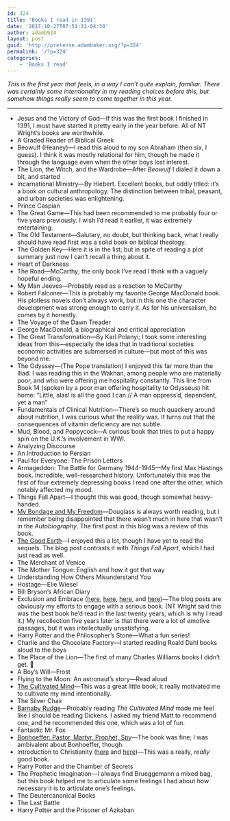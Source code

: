 ```yaml
---
id: 324
title: 'Books I read in 1391'
date: '2017-10-27T07:51:31-04:30'
author: adamb924
layout: post
guid: 'http://pretense.adambaker.org/?p=324'
permalink: '/?p=324'
categories:
    - 'Books I read'
---
```


*This is the first year that feels, in a way I can’t quite explain, familiar. There was certainly some intentionality in my reading choices before this, but somehow things really seem to come together in this year.*

- - - - - -

- Jesus and the Victory of God—If this was the first book I finished in 1391, I must have started it pretty early in the year before. All of NT Wright’s books are worthwhile.
- A Graded Reader of Biblical Greek
- Beowulf (Heaney)—I read this aloud to my son Abraham (then six, I guess). I think it was mostly relational for him, though he made it through the language even when the other boys lost interest.
- The Lion, the Witch, and the Wardrobe—After *Beowulf* I dialed it down a bit, and started
- Incarnational Ministry—By Hiebert. Excellent books, but oddly titled: it’s a book on cultural anthropology. The distinction between tribal, peasant, and urban societies was enlightening.
- Prince Caspian
- The Great Game—This had been recommended to me probably four or five years previously. I wish I’d read it earlier, it was extremely entertaining.
- The Old Testament—Salutary, no doubt, but thinking back, what I really should have read first was a solid book on biblical theology.
- The Golden Key—Here it is in the list; but in spite of reading a plot summary just now I can’t recall a thing about it.
- Heart of Darkness
- The Road—McCarthy; the only book I’ve read I think with a vaguely hopeful ending.
- My Man Jeeves—Probably read as a reaction to McCarthy
- Robert Falconer—This is probably my favorite George MacDonald book. His plotless novels don’t always work, but in this one the character development was strong enough to carry it. As for his universalism, he comes by it honestly.
- The Voyage of the Dawn Treader
- George MacDonald, a biographical and critical appreciation
- The Great Transformation—By Karl Polanyi; I took some interesting ideas from this—especially the idea that in traditional societies economic activities are submersed in culture—but most of this was beyond me.
- The Odyssey—(The Pope translation) I enjoyed this far more than the Iliad. I was reading this in the Wakhan, among people who are materially poor, and who were offering me hospitality constantly. This line from Book 14 (spoken by a poor man offering hospitality to Odysseus) hit home: “Little, alas! is all the good I can // A man oppress’d, dependent, yet a man”
- Fundamentals of Clinical Nutrition—There’s so much quackery around about nutrition, I was curious what the reality was. It turns out that the consequences of vitamin deficiency are not subtle.
- Mud, Blood, and Poppycock—A curious book that tries to put a happy spin on the U.K.’s involvement in WWI.
- Analyzing Discourse
- An Introduction to Persian
- Paul for Everyone: The Prison Letters
- Armageddon: The Battle for Germany 1944-1945—My first Max Hastings book. Incredible, well-researched history. Unfortunately this was the first of four extremely depressing books I read one after the other, which notably affected my mood.
- Things Fall Apart—I thought this was good, though somewhat heavy-handed.
- [My Bondage and My Freedom](https://pretense.adambaker.org/?p=5)—Douglass is always worth reading, but I remember being disappointed that there wasn’t much in here that wasn’t in the *Autobiography*. The first post in this blog was a review of this book.
- [The Good Earth](https://pretense.adambaker.org/?p=43)—I enjoyed this a lot, though I have yet to read the sequels. The blog post contrasts it with *Things Fall Apart*, which I had just read as well.
- The Merchant of Venice
- The Mother Tongue: English and how it got that way
- Understanding How Others Misunderstand You
- Hostage—Elie Wiesel
- Bill Bryson’s African Diary
- Exclusion and Embrace ([here](https://pretense.adambaker.org/?p=31), [here](https://pretense.adambaker.org/?p=51), [here](https://pretense.adambaker.org/?p=58), and [here](https://pretense.adambaker.org/?p=61))—The blog posts are obviously my efforts to engage with a serious book. (NT Wright said this was the best book he’d read in the last twenty years, which is why I read it.) My recollection five years later is that there were a lot of emotive passages, but it was intellectually unsatisfying.
- Harry Potter and the Philosopher’s Stone—What a fun series!
- Charlie and the Chocolate Factory—I started reading Roald Dahl books aloud to the boys
- The Place of the Lion—The first of many Charles Williams books I didn’t get. 🙂
- A Boy’s Will—Frost
- Flying to the Moon: An astronaut’s story—Read aloud
- [The Cultivated Mind](https://pretense.adambaker.org/?p=65)—This was a great little book; it really motivated me to cultivate my mind intentionally.
- The Silver Chair
- [Barnaby Rudge](https://pretense.adambaker.org/?p=68)—Probably reading *The Cultivated Mind* made me feel like I should be reading Dickens. I asked my friend Matt to recommend one, and he recommended this one, which was a lot of fun.
- Fantastic Mr. Fox
- [Bonhoeffer: Pastor, Martyr, Prophet, Spy](https://pretense.adambaker.org/?p=70)—The book was fine; I was ambivalent about Bonhoeffer, though.
- Introduction to Christianity ([here](https://pretense.adambaker.org/?p=72) and [here](https://pretense.adambaker.org/?p=85))—This was a really, *really* good book.
- Harry Potter and the Chamber of Secrets
- The Prophetic Imagination—I always find Brueggemann a mixed bag, but this book helped me to articulate some feelings I had about how necessary it is to articulate one’s feelings.
- The Deutercanonical Books
- The Last Battle
- Harry Potter and the Prisoner of Azkaban